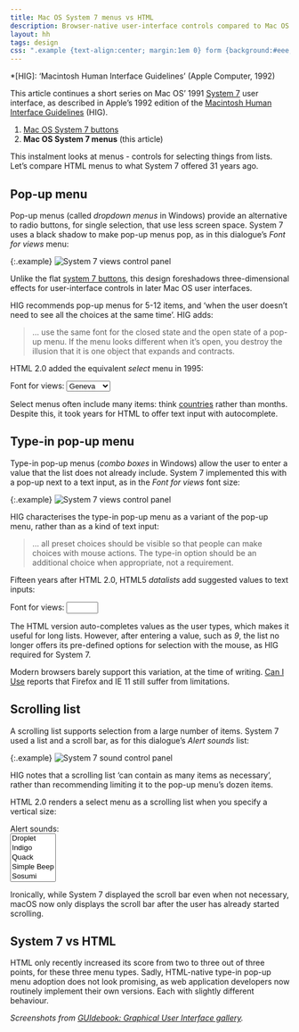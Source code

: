 ```yaml
---
title: Mac OS System 7 menus vs HTML
description: Browser-native user-interface controls compared to Mac OS 31 years ago
layout: hh
tags: design
css: ".example {text-align:center; margin:1em 0} form {background:#eee;padding:1em;margin:1em 2em; width:32em}"
---
```


*[HIG]: ‘Macintosh Human Interface Guidelines’ (Apple Computer, 1992)

This article continues a short series on Mac OS’ 1991 
[System 7](https://en.wikipedia.org/wiki/System_7)
user interface, as described in Apple’s 1992 edition of the
[Macintosh Human Interface Guidelines](https://dl.acm.org/doi/book/10.5555/573097) (HIG).

1. [Mac OS System 7 buttons](system-7-buttons)
2. **Mac OS System 7 menus** (this article)

This instalment looks at menus - controls for selecting things from lists.
Let’s compare HTML menus to what System 7 offered 31 years ago.

## Pop-up menu

Pop-up menus (called _dropdown menus_ in Windows) provide an alternative to radio buttons, for single selection, that use less screen space.
System 7 uses a black shadow to make pop-up menus pop, as in this dialogue’s _Font for views_  menu:

{:.example}
![System 7 views control panel](system-7/control-panel-views.webp)

Unlike the flat [system 7 buttons](system-7-buttons), this design foreshadows three-dimensional effects for user-interface controls in later Mac OS user interfaces.

HIG recommends pop-up menus for 5-12 items, and ‘when the user doesn’t need to see all the choices at the same time’.
HIG adds:

> … use the same font for the closed state and the open state of a pop-up menu.
> If the menu looks different when it’s open, you destroy the illusion that it is one object that expands and contracts.

HTML 2.0 added the equivalent _select_ menu in 1995:

<form>
<label for=font>Font for views:</label>
<select id=font>
<option>Chicago</option>
<option>Courier</option>
<option selected>Geneva</option>
<option>Helvetica</option>
<option>Monaco</option>
<option>New York</option>
<option>Palatino</option>
<option>Symbol</option>
<option>Times</option>
</select>
</form>

Select menus often include many items: think [countries](country-lists) rather than months.
Despite this, it took years for HTML to offer text input with autocomplete.

## Type-in pop-up menu

Type-in pop-up menus (_combo boxes_ in Windows) allow the user to enter a value that the list does not already include.
System 7 implemented this with a pop-up next to a text input, as in the _Font for views_ font size:

{:.example}
![System 7 views control panel](system-7/control-panel-views.webp)

HIG characterises the type-in pop-up menu as a variant of the pop-up menu, rather than as a kind of text input:

> … all preset choices should be visible so that people can make choices with mouse actions.
> The type-in option should be an additional choice when appropriate, not a requirement.

Fifteen years after HTML 2.0, HTML5 _datalists_ add suggested values to text inputs:

<form>
<label for=size>Font for views:</label>
<input id=size type=text size=4 list=sizes>
<datalist id=sizes>
<option value=9></option>
<option value=10></option>
<option value=11></option>
<option value=12></option>
<option value=14></option>
<option value=18></option>
<option value=24></option>
</datalist>
</form>

The HTML version auto-completes values as the user types, which makes it useful for long lists.
However, after entering a value, such as _9_, the list no longer offers its pre-defined options for selection with the mouse, as HIG required for System 7.

Modern browsers barely support this variation, at the time of writing.
[Can I Use](https://caniuse.com/?search=datalist)
reports that Firefox and IE 11 still suffer from limitations.

## Scrolling list

A scrolling list supports selection from a large number of items.
System 7 used a list and a scroll bar, as for this dialogue’s _Alert sounds_ list:

{:.example}
![System 7 sound control panel](system-7/control-panel-sound.webp)

HIG notes that a scrolling list ‘can contain as many items as necessary’, rather than recommending limiting it to the pop-up menu’s dozen items.

HTML 2.0 renders a select menu as a scrolling list when you specify a vertical size:

<form>
<label for=sound>Alert sounds:</label>
<br><select id=sound size=5>
<option>Droplet</option>
<option>Indigo</option>
<option>Quack</option>
<option>Simple Beep</option>
<option>Sosumi</option>
<option>Wild Eep</option>
</select>
</form>

Ironically, while System 7 displayed the scroll bar even when not necessary, macOS now only displays the scroll bar after the user has already started scrolling.

## System 7 vs HTML

HTML only recently increased its score from two to three out of three points, for these three menu types.
Sadly, HTML-native type-in pop-up menu adoption does not look promising,
as web application developers now routinely implement their own versions.
Each with slightly different behaviour.

_Screenshots from
[GUIdebook: Graphical User Interface gallery](https://guidebookgallery.org/screenshots/macos70)._
